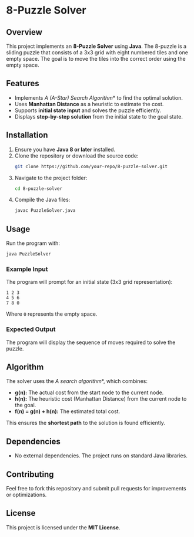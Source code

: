 # 8-Puzzle Solver

## Overview
This project implements an **8-Puzzle Solver** using **Java**. The 8-puzzle is a sliding puzzle that consists of a 3x3 grid with eight numbered tiles and one empty space. The goal is to move the tiles into the correct order using the empty space.

## Features
- Implements **A* (A-Star) Search Algorithm** to find the optimal solution.
- Uses **Manhattan Distance** as a heuristic to estimate the cost.
- Supports **initial state input** and solves the puzzle efficiently.
- Displays **step-by-step solution** from the initial state to the goal state.

## Installation
1. Ensure you have **Java 8 or later** installed.
2. Clone the repository or download the source code:
   ```bash
   git clone https://github.com/your-repo/8-puzzle-solver.git
   ```
3. Navigate to the project folder:
   ```bash
   cd 8-puzzle-solver
   ```
4. Compile the Java files:
   ```bash
   javac PuzzleSolver.java
   ```

## Usage
Run the program with:
```bash
java PuzzleSolver
```
### Example Input
The program will prompt for an initial state (3x3 grid representation):
```
1 2 3
4 5 6
7 8 0
```
Where `0` represents the empty space.

### Expected Output
The program will display the sequence of moves required to solve the puzzle.

## Algorithm
The solver uses the **A* search algorithm**, which combines:
- **g(n):** The actual cost from the start node to the current node.
- **h(n):** The heuristic cost (Manhattan Distance) from the current node to the goal.
- **f(n) = g(n) + h(n):** The estimated total cost.

This ensures the **shortest path** to the solution is found efficiently.

## Dependencies
- No external dependencies. The project runs on standard Java libraries.

## Contributing
Feel free to fork this repository and submit pull requests for improvements or optimizations.

## License
This project is licensed under the **MIT License**.
